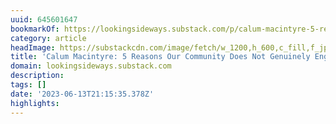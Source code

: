 ```yaml
---
uuid: 645601647
bookmarkOf: https://lookingsideways.substack.com/p/calum-macintyre-5-reasons-our-community
category: article
headImage: https://substackcdn.com/image/fetch/w_1200,h_600,c_fill,f_jpg,q_auto:good,fl_progressive:steep,g_auto/https%3A%2F%2Fsubstack-post-media.s3.amazonaws.com%2Fpublic%2Fimages%2F2d764709-1318-41b6-a2d4-25ad411ec3ea_9253x6169.jpeg
title: 'Calum Macintyre: 5 Reasons Our Community Does Not Genuinely Engage'
domain: lookingsideways.substack.com
description: 
tags: []
date: '2023-06-13T21:15:35.378Z'
highlights: 
---
```




